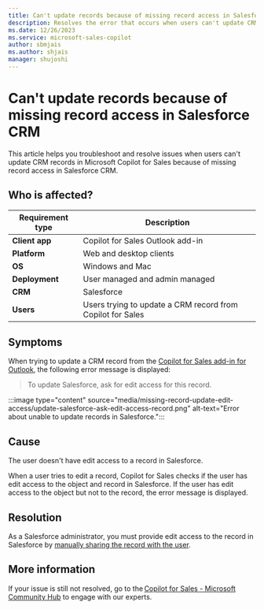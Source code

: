 ```yaml
---
title: Can't update records because of missing record access in Salesforce CRM
description: Resolves the error that occurs when users can't update CRM records in Microsoft Copilot for Sales because of missing record access in Salesforce CRM.
ms.date: 12/26/2023
ms.service: microsoft-sales-copilot
author: sbmjais
ms.author: shjais
manager: shujoshi
---
```

# Can't  update records because of missing record access in Salesforce CRM

This article helps you troubleshoot and resolve issues when users can't update CRM records in Microsoft Copilot for Sales because of missing record access in Salesforce CRM.

## Who is affected?

| Requirement type |Description  |
|---------|---------|
|**Client app**     |  Copilot for Sales Outlook add-in        |
|**Platform**     | Web and desktop clients         |
|**OS**     | Windows and Mac         |
|**Deployment**     | User managed and admin managed       |
|**CRM**     | Salesforce      |
|**Users**     | Users trying to update a CRM record from Copilot for Sales |

## Symptoms

When trying to update a CRM record from the [Copilot for Sales add-in for Outlook](/microsoft-sales-copilot/use-sales-copilot-outlook), the following error message is displayed:

> To update Salesforce, ask for edit access for this record.

:::image type="content" source="media/missing-record-update-edit-access/update-salesforce-ask-edit-access-record.png" alt-text="Error about unable to update records in Salesforce.":::

## Cause

The user doesn't have edit access to a record in Salesforce.

When a user tries to edit a record, Copilot for Sales checks if the user has edit access to the object and record in Salesforce. If the user has edit access to the object but not to the record, the error message is displayed.

## Resolution

As a Salesforce administrator, you must provide edit access to the record in Salesforce by [manually sharing the record with the user](https://help.salesforce.com/s/articleView?id=sf.granting_access_to_records.htm&type=5).

## More information

If your issue is still not resolved, go to the [Copilot for Sales - Microsoft Community Hub](https://techcommunity.microsoft.com/t5/viva-sales/bd-p/VivaSales) to engage with our experts.
